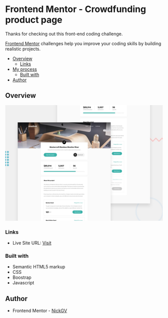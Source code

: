 # Frontend Mentor - Crowdfunding product page

Thanks for checking out this front-end coding challenge.

[Frontend Mentor](https://www.frontendmentor.io) challenges help you improve your coding skills by building realistic projects.

- [Overview](#overview)
  - [Links](#links)
- [My process](#my-process)
  - [Built with](#built-with)
- [Author](#author)

## Overview

![Design preview for the Notifications page coding challenge](./design/desktop-preview.jpg)

### Links

- Live Site URL: [Visit](https://crowfunding-product-page-nickgv.netlify.app)

### Built with

- Semantic HTML5 markup
- CSS
- Boostrap
- Javascript

## Author

- Frontend Mentor - [NickGV](https://www.frontendmentor.io/profile/NickGV)
